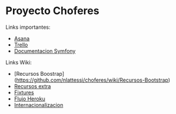 # Proyecto Choferes

Links importantes:
- [Asana](https://app.asana.com)
- [Trello](https://trello.com/b/j4SNSDPJ/choferes)
- [Documentacion Symfony](http://symfony.com/doc/current/index.html)

Links Wiki:
- [Recursos Boostrap] (https://github.com/nlattessi/choferes/wiki/Recursos-Bootstrap)
- [Recursos extra](https://github.com/nlattessi/contadores/wiki/Recursos-extra)
- [Fixtures](https://github.com/nlattessi/contadores/wiki/Fixtures)
- [Flujo Heroku](https://github.com/nlattessi/contadores/wiki/Heroku)
- [Internacionalizacion](https://github.com/nlattessi/contadores/wiki/Internacionalizaci%C3%B3n)
